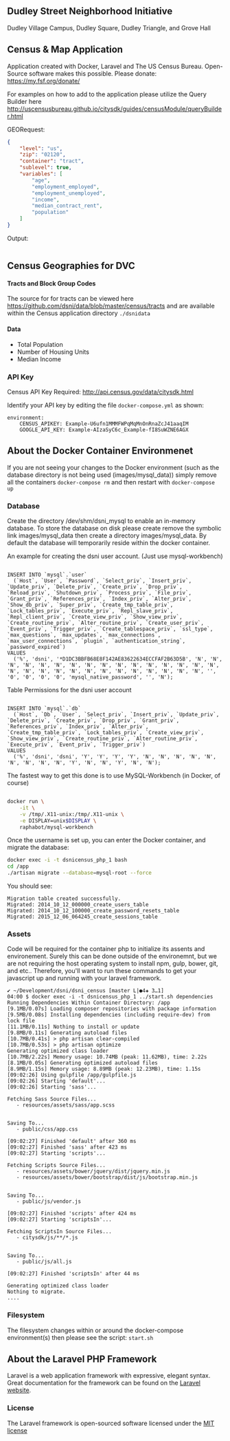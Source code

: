 ## Dudley Street Neighborhood Initiative
Dudley Village Campus, Dudley Square, Dudley Triangle, and Grove Hall  

## Census & Map Application

Application created with Docker, Laravel and The US Census Bureau. Open-Source software makes this possible. Please donate: https://my.fsf.org/donate/

For examples on how to add to the application please utilize the Query Builder here http://uscensusbureau.github.io/citysdk/guides/censusModule/queryBuilder.html

GEORequest:
```JSON
{
    "level": "us",
    "zip": "02120",
    "container": "tract",
    "sublevel": true,
    "variables": [
        "age",
        "employment_employed",
        "employment_unemployed",
        "income",
        "median_contract_rent",
        "population"
    ]
}
```

Output:

```

```

## Census Geographies for DVC

#### Tracts and Block Group Codes 

The source for for tracts can be viewed here https://github.com/dsni/data/blob/master/census/tracts and are available within the Census application directory ```./dsnidata```

#### Data 
* Total Population 
* Number of Housing Units
* Median Income


### API Key

Census API Key Required:
http://api.census.gov/data/citysdk.html

Identify your API key by editing the file ```docker-compose.yml``` as shown:

```
environment:
    CENSUS_APIKEY: Example-U6ufn1MMMFWPqMqMnOnRnaZcJ41aaqIM
    GOOGLE_API_KEY: Example-AIzaSyC6c_Example-fI8SuWZNE6AGX
```


## About the Docker Container Environmenet

If you are not seeing your changes to the Docker environment (such as the database directory is not being used (images/mysql_data)) simply remove all the containers  ```docker-compose rm``` and then restart with ```docker-compose up```

### Database

Create the directory /dev/shm/dsni_mysql to enable an in-memory database. To store the database on disk please create remove the symbolic link images/mysql_data then create a directory images/mysql_data. By default the database will temporarily reside within the docker container.

An example for creating the dsni user account. (Just use mysql-workbench)

```MySQL

INSERT INTO `mysql`.`user`
  (`Host`, `User`, `Password`, `Select_priv`, `Insert_priv`, `Update_priv`, `Delete_priv`, `Create_priv`, `Drop_priv`, `Reload_priv`, `Shutdown_priv`, `Process_priv`, `File_priv`, `Grant_priv`, `References_priv`, `Index_priv`, `Alter_priv`, `Show_db_priv`, `Super_priv`, `Create_tmp_table_priv`, `Lock_tables_priv`, `Execute_priv`, `Repl_slave_priv`, `Repl_client_priv`, `Create_view_priv`, `Show_view_priv`, `Create_routine_priv`, `Alter_routine_priv`, `Create_user_priv`, `Event_priv`, `Trigger_priv`, `Create_tablespace_priv`, `ssl_type`, `max_questions`, `max_updates`, `max_connections`, `max_user_connections`, `plugin`, `authentication_string`, `password_expired`)
VALUES
  ('%', 'dsni', '*D1DC3BBFB68E8F142AE83622634ECCFAF2B63D5B', 'N', 'N', 'N', 'N', 'N', 'N', 'N', 'N', 'N', 'N', 'N', 'N', 'N', 'N', 'N', 'N', 'N', 'N', 'N', 'N', 'N', 'N', 'N', 'N', 'N', 'N', 'N', 'N', 'N', '', '0', '0', '0', '0', 'mysql_native_password', '', 'N');

```

Table Permissions for the dsni user account

```MySQL

INSERT INTO `mysql`.`db`
  (`Host`, `Db`, `User`, `Select_priv`, `Insert_priv`, `Update_priv`, `Delete_priv`, `Create_priv`, `Drop_priv`, `Grant_priv`, `References_priv`, `Index_priv`, `Alter_priv`, `Create_tmp_table_priv`, `Lock_tables_priv`, `Create_view_priv`, `Show_view_priv`, `Create_routine_priv`, `Alter_routine_priv`, `Execute_priv`, `Event_priv`, `Trigger_priv`)
VALUES
  ('%', 'dsni', 'dsni', 'Y', 'Y', 'Y', 'Y', 'N', 'N', 'N', 'N', 'N', 'N', 'N', 'N', 'N', 'Y', 'N', 'N', 'Y', 'N', 'N');

```


The fastest way to get this done is to use MySQL-Workbench (in Docker, of course)

```Bash

docker run \
    -it \
    -v /tmp/.X11-unix:/tmp/.X11-unix \
    -e DISPLAY=unix$DISPLAY \
    raphabot/mysql-workbench

```

Once the username is set up, you can enter the Docker container, and migrate the database:

```Bash
docker exec -i -t dsnicensus_php_1 bash
cd /app
./artisan migrate --database=mysql-root --force
```

You should see:

```
Migration table created successfully.
Migrated: 2014_10_12_000000_create_users_table
Migrated: 2014_10_12_100000_create_password_resets_table
Migrated: 2015_12_06_064245_create_sessions_table
```

### Assets

Code will be required for the container php to initialize its assents and environement. Surely this can be done outside of the environemnt, but we are not requiring the host operating system to install npm, gulp, bower, git, and etc.. Therefore, you'll want to run these commands to get your javascript up and running with your laravel framework.

```
✔ ~/Development/dsni/dsni_census [master L|●4✚ 3…1]
04:00 $ docker exec -i -t dsnicensus_php_1 ../start.sh dependencies
Running Dependencies Within Container Directory: /app
[9.1MB/0.07s] Loading composer repositories with package information
[9.5MB/0.08s] Installing dependencies (including require-dev) from lock file
[11.1MB/0.11s] Nothing to install or update
[9.8MB/0.11s] Generating autoload files
[10.7MB/0.41s] > php artisan clear-compiled
[10.7MB/0.53s] > php artisan optimize
Generating optimized class loader
[10.7MB/2.22s] Memory usage: 10.74MB (peak: 11.62MB), time: 2.22s
[8.1MB/0.05s] Generating optimized autoload files
[8.9MB/1.15s] Memory usage: 8.89MB (peak: 12.23MB), time: 1.15s
[09:02:26] Using gulpfile /app/gulpfile.js
[09:02:26] Starting 'default'...
[09:02:26] Starting 'sass'...

Fetching Sass Source Files...
   - resources/assets/sass/app.scss


Saving To...
   - public/css/app.css

[09:02:27] Finished 'default' after 360 ms
[09:02:27] Finished 'sass' after 423 ms
[09:02:27] Starting 'scripts'...

Fetching Scripts Source Files...
   - resources/assets/bower/jquery/dist/jquery.min.js
   - resources/assets/bower/bootstrap/dist/js/bootstrap.min.js


Saving To...
   - public/js/vendor.js

[09:02:27] Finished 'scripts' after 424 ms
[09:02:27] Starting 'scriptsIn'...

Fetching ScriptsIn Source Files...
   - citysdk/js/**/*.js


Saving To...
   - public/js/all.js

[09:02:27] Finished 'scriptsIn' after 44 ms

Generating optimized class loader
Nothing to migrate.
....

```

### Filesystem

The filesystem changes within or around the docker-compose environment(s) then please see the script: ```start.sh```

## About the Laravel PHP Framework

Laravel is a web application framework with expressive, elegant syntax. Great documentation for the framework can be found on the [Laravel website](http://laravel.com/docs).

### License

The Laravel framework is open-sourced software licensed under the [MIT license](http://opensource.org/licenses/MIT)
